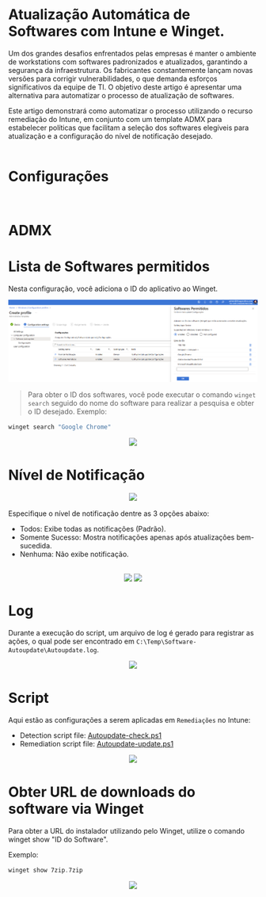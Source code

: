 # Atualização Automática de Softwares com Intune e Winget.

Um dos grandes desafios enfrentados pelas empresas é manter o ambiente de workstations com softwares padronizados e atualizados, garantindo a segurança da infraestrutura. Os fabricantes constantemente lançam novas versões para corrigir vulnerabilidades, o que demanda esforços significativos da equipe de TI. O objetivo deste artigo é apresentar uma alternativa para automatizar o processo de atualização de softwares.

Este artigo demonstrará como automatizar o processo utilizando o recurso remediação do Intune, em conjunto com um template ADMX para estabelecer políticas que facilitam a seleção dos softwares elegíveis para atualização e a configuração do nível de notificação desejado.
<br>
<br>

# Configurações
<br>

# ADMX
# Lista de Softwares permitidos

Nesta configuração, você adiciona o ID do aplicativo ao Winget.
<p align="center">
    <img src="img/admx-lista-software.png">
</p>


>Para obter o ID dos softwares, você pode executar o comando `winget search` seguido do nome do software para realizar a pesquisa e obter o ID desejado.
Exemplo:
``` powershell
winget search "Google Chrome"
``````

<p align="center">
    <img src="img/exemplo-get-id-winget.png" height="250">
</p>

# Nível de Notificação

<p align="center">
    <img src="img/admx-nivel-notificacao.png">
</p>

Especifique o nível de notificação dentre as 3 opções abaixo:

* Todos: Exibe todas as notificações (Padrão).
* Somente Sucesso: Mostra notificações apenas após atualizações bem-sucedida.
* Nenhuma: Não exibe notificação.

<p align="center"><br>
    <img src="img/notificacao-sucesso.png">    
    <img src="img/notificacao-error.png">
</p>


# Log
Durante a execução do script, um arquivo de log é gerado para registrar as ações, o qual pode ser encontrado em `C:\Temp\Software-Autoupdate\Autoupdate.log`.

<p align="center">
    <img src="img/log.png">
</p>

# Script
Aqui estão as configurações a serem aplicadas em `Remediações` no Intune:

* Detection script file: [Autoupdate-check.ps1](https://github.com/thiagorufino1/thiagorufino1/blob/d8aef69b1815a45f97ce17a389942ad401d2d233/Intune/Software%20Autoupdate/Autoupdate-check.ps1)<br>
* Remediation script file: [Autoupdate-update.ps1](https://github.com/thiagorufino1/thiagorufino1/blob/d8aef69b1815a45f97ce17a389942ad401d2d233/Intune/Software%20Autoupdate/Autoupdate-update.ps1)


<p align="center">
    <img src="img/config-intune-remediation.png">
</p>

# Obter URL de downloads do software via Winget

Para obter a URL do instalador utilizando pelo Winget, utilize o comando winget show "ID do Software".

Exemplo:
``` powershell
winget show 7zip.7zip
````

<p align="center">
    <img src="img/winget-show.png" height="600">
</p>